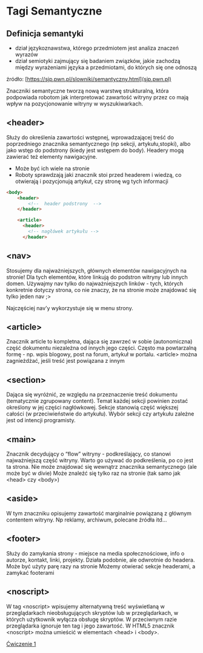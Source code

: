 # Tagi Semantyczne
## Definicja semantyki
- dział językoznawstwa, którego przedmiotem jest analiza znaczeń wyrazów
- dział semiotyki zajmujący się badaniem związków, jakie zachodzą między wyrażeniami języka a przedmiotami, do których się one odnoszą

źródło: [https://sjp.pwn.pl/slowniki/semantyczny.html](sjp.pwn.pl)

Znaczniki semantyczne tworzą nową warstwę strukturalną, która podpowiada robotom jak interpretować zawartość witryny przez co mają wpływ na pozycjonowanie witryny w wyszukiwarkach.

## &lt;header&gt;
Służy do określenia zawartości wstępnej, wprowadzającej treść do poprzedniego znacznika semantycznego (np sekcji, artykułu,stopki), albo jako wstęp do podstrony (kiedy jest wstępem do body). Headery mogą zawierać też elementy nawigacyjne.
- Może być ich wiele na stronie 
- Roboty sprawdzają jaki znacznik stoi przed headerem i wiedzą, co otwierają i pozycjonują artykuł, czy stronę wg tych informacji
```html
<body>
	<header>
		<!--  header podstrony  -->
	</header>

    <article>
      <header>
        <!-- nagłówek artykułu -->
      </header>
```

## &lt;nav&gt;
Stosujemy dla najważniejszych, głównych elementów nawigacyjnych na stronie! Dla tych elementów, które linkują do podstron witryny lub innych domen. Używajmy nav tylko do najważniejszych linków - tych, których konkretnie dotyczy strona, co nie znaczy, że na stronie może znajdować się tylko jeden nav ;> 

Najczęściej nav’y wykorzystuje się w menu strony.

## &lt;article&gt;
Znacznik article to kompletna, dająca się zawrzeć w sobie (autonomiczna) część dokumentu niezależna od innych jego części. Często ma powtarzalną formę - np. wpis blogowy, post na forum, artykuł w portalu.
&lt;article&gt; można zagnieżdżać, jeśli treść jest powiązana z innym

## &lt;section&gt;
Dająca się wyróżnić, ze względu na przeznaczenie treść dokumentu (tematycznie zgrupowany content). Temat każdej sekcji powinien zostać określony w jej części nagłówkowej. Sekcje stanowią część większej całości (w przeciwieństwie do artykułu). Wybór sekcji czy artykułu zależne jest od intencji programisty.

## &lt;main&gt;
Znacznik decydujący o “flow” witryny - podkreślający, co stanowi najważniejszą część witryny. Warto go używać do podkreślenia, po co jest ta strona.
Nie może znajdować się wewnątrz znacznika semantycznego (ale może być w divie)
Może znaleźć się tylko raz na stronie (tak samo jak &lt;head&gt; czy &lt;body&gt;)

## &lt;aside&gt;
W tym znaczniku opisujemy zawartość marginalnie powiązaną z głównym contentem witryny. Np reklamy, archiwum, polecane źródła itd...

## &lt;footer&gt;
Służy do zamykania strony - miejsce na media społecznościowe, info o autorze, kontakt, linki, projekty. Działa podobnie, ale odwrotnie do headera.
Może być użyty parę razy na stronie
Możemy otwierać sekcje headerami, a zamykać footerami

## &lt;noscript&gt;
W tag &lt;noscript> wpisujemy alternatywną treść wyświetlaną w przeglądarkach nieobsługujących skryptów lub w przeglądarkach, w których użytkownik wyłącza obsługę skryptów. W przeciwnym razie przeglądarka ignoruje ten tag i jego zawartość. W HTML5 znacznik &lt;noscript&gt; można umieścić w elementach &lt;head&gt; i &lt;body&gt;.

[Ćwiczenie 1](/ex/html?id=Ćwiczenia-1)

